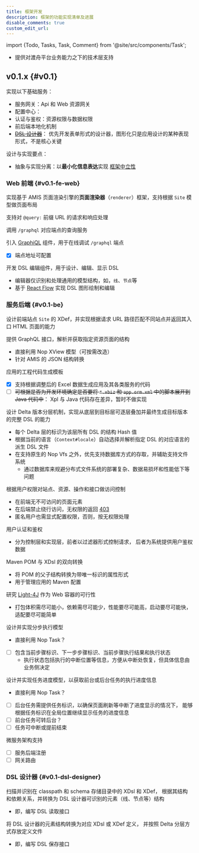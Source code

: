 ```yaml
---
title: 框架开发
description: 框架的功能实现清单及进展
disable_comments: true
custom_edit_url:
---
```


import {Todo, Tasks, Task, Comment} from '@site/src/components/Task';

- 提供对渡舟平台业务能力之下的技术层支持

## v0.1.x {#v0.1}

<Todo id="v0.1">

实现以下基础服务：

- 服务网关：Api 和 Web 资源网关
- 配置中心：
- 认证与鉴权：资源权限与数据权限
- 前后端本地化机制
- ~~[DSL 设计器](#v0.1-dsl-designer)~~：
  优先开发表单形式的设计器，图形化只是应用设计的某种表现形式，不是核心关键

设计与实现要点：

- 抽象与实现分离：以**最小化信息表达**实现
  [框架中立性](/blog/the-framework-agnostic-in-reversible-computation)

### Web 前端 {#v0.1-fe-web}

<Tasks id="v0.1-fe-web">

<Task status="done" startDate="2024-02-03" endDate="2024-02-17">

实现基于 AMIS 页面渲染引擎的**页面渲染器**（`renderer`）框架，支持根据
`Site` 模型做页面布局

<Comment></Comment>

</Task>

<Task status="done" startDate="2024-02-21" endDate="2024-02-22">

支持对 `@query:` 前缀 URL 的请求和响应处理

<Comment>

调用 `/graphql` 对应端点的查询服务

</Comment>

</Task>

<Task status="done" startDate="2024-05-04" endDate="2024-05-04">

引入 [GraphiQL](https://www.npmjs.com/package/graphiql)
组件，用于在线调试 `/graphql` 端点

<Comment>

- [x] 端点地址可配置

</Comment>

</Task>

<Task status="hold" startDate="2024-03-09" endDate="">

开发 DSL 编辑组件，用于设计、编辑、显示 DSL

<Comment>

- 编辑器仅识别和处理通用的模型结构，如，`线`、`节点`等
- 基于 [React Flow](https://reactflow.dev/learn) 实现
  DSL 图形绘制和编辑

</Comment>

</Task>

</Tasks>

### 服务后端 {#v0.1-be}

<Tasks id="v0.1-be">

<Task status="done" startDate="2024-02-03" endDate="2024-02-17">

设计前端站点 `Site` 的 XDef，并实现根据请求 URL
路径匹配不同站点并返回其入口 HTML 页面的能力

<Comment></Comment>

</Task>

<Task status="done" startDate="2024-02-18" endDate="2024-02-23">

提供 GraphQL 接口，解析并获取指定资源页面的结构

<Comment>

- 直接利用 Nop XView 模型（可按需改造）
- 针对 AMIS 的 JSON 结构转换

</Comment>

</Task>

<Task status="done" startDate="2024-04-05" endDate="2024-04-20">

应用的工程代码生成模板

<Comment>

- [x] 支持根据调整后的 Excel 数据生成应用及其各类服务的代码
- [ ] ~~可根据是否为开发环境确定是否要将 `*.xbiz` 和 `app.orm.xml` 中的脚本展开到 Java 代码中~~：
  Xpl 与 Java 代码存在差异，暂时不做实现

</Comment>

</Task>

<Task status="pending" startDate="" endDate="">

设计 Delta 版本分层机制，实现从底层到目标层可逐层叠加并最终生成目标版本的完整
DSL 的能力

<Comment>

- 每个 Delta 层的标识为该层所有 DSL 的结构 Hash 值
- 根据当前的语言（`Context#locale`）自动选择并解析指定 DSL
  的对应语言的派生 DSL 文件
- 在支持原生的 Nop Vfs 之外，优先支持数据库方式的存取，并辅助支持文件系统
  - 通过数据库来规避分布式文件系统的部署复杂、数据易损坏和性能低下等问题

</Comment>

</Task>

<Task status="pending" startDate="" endDate="">

根据用户权限对站点、资源、操作和接口做访问控制

<Comment>

- 在前端无不可访问的页面元素
- 在后端禁止绕行访问，无权限的返回
  [403](https://developer.mozilla.org/en-US/docs/Web/HTTP/Status/403)
- 匿名用户也需显式配置权限，否则，按无权限处理

</Comment>

</Task>

<Task status="pending" startDate="" endDate="">

用户认证和鉴权

<Comment>

- 分为控制层和实现层，前者以过滤器形式控制请求，
  后者为系统提供用户鉴权数据

</Comment>

</Task>

<Task status="pending" startDate="" endDate="">

Maven POM 与 XDsl 的双向转换

<Comment>

- 将 POM 的父子结构转换为带唯一标识的属性形式
- 用于管理应用的 Maven 配置

</Comment>

</Task>

<Task status="pending" startDate="" endDate="">

研究 [Light-4J](https://github.com/networknt/light-4j) 作为 Web 容器的可行性

<Comment>

- 打包体积需尽可能小，依赖需尽可能少，性能要尽可能高，启动要尽可能快，适配要尽可能简单

</Comment>

</Task>

<Task status="pending" startDate="" endDate="">

设计并实现分步执行模型

<Comment>

- 直接利用 Nop Task？
- [ ] 包含当前步骤标识、下一步步骤标识、当前步骤执行结果和执行状态
  - 执行状态包括执行的中断位置等信息，方便从中断处恢复，但具体信息由业务侧决定

</Comment>

</Task>

<Task status="pending" startDate="" endDate="">

设计并实现任务进度模型，以获取前台或后台任务的执行进度信息

<Comment>

- 直接利用 Nop Task？
- [ ] 后台任务需提供任务标识，以确保页面刷新等中断了进度显示的情况下，
  能够根据任务标识在全局位置继续显示任务的进度信息
- [ ] 前台任务可转后台？
- [ ] 任务可中断或提前结束

</Comment>

</Task>

<Task status="pending" startDate="" endDate="">

微服务架构支持

<Comment>

- [ ] 服务后端注册
- [ ] 网关路由

</Comment>

</Task>

</Tasks>

### DSL 设计器 {#v0.1-dsl-designer}

<Tasks id="v0.1-dsl-designer" status="hold">

<Task status="pending" startDate="" endDate="">

扫描并识别在 classpath 和 schema 存储目录中的 XDsl 和 XDef，
根据其结构和依赖关系，并转换为 DSL 设计器可识别的元素（线、节点等）结构

<Comment>

- 即，编写 DSL 读取接口

</Comment>

</Task>

<Task status="pending" startDate="" endDate="">

将 DSL 设计器的元素结构转换为对应 XDsl 或 XDef 定义，
并按照 Delta 分层方式存放定义文件

<Comment>

- 即，编写 DSL 保存接口

</Comment>

</Task>

</Tasks>

</Todo>
